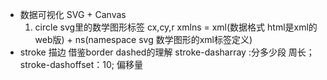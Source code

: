 - 数据可视化
    SVG + Canvas
    1. circle svg里的数学图形标签
        cx,cy,r
        xmlns = xml(数据格式 html是xml的web版<html></html>) + ns(namespace svg 数学图形的xml标签定义)
- stroke 描边
    借鉴border dashed的理解
    stroke-dasharray :分多少段 周长；
    stroke-dashoffset：10; 偏移量